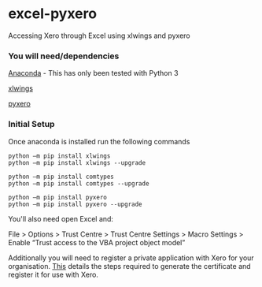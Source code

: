 # excel-pyxero
Accessing Xero through Excel using xlwings and pyxero

### You will need/dependencies

[Anaconda](https://www.continuum.io/downloads) - This has only been tested with Python 3

[xlwings](https://github.com/ZoomerAnalytics/xlwings)

[pyxero](https://github.com/freakboy3742/pyxero)

### Initial Setup
Once anaconda is installed run the following commands 
```
python –m pip install xlwings
python –m pip install xlwings --upgrade

python –m pip install comtypes
python –m pip install comtypes --upgrade

python –m pip install pyxero
python –m pip install pyxero --upgrade
```

You'll also need open Excel and:

File > Options > Trust Centre > Trust Centre Settings > Macro Settings > Enable “Trust access to the VBA project object model”

Additionally you will need to register a private application with Xero for your organisation. [This](https://developer.xero.com/documentation/auth-and-limits/private-applications) details the steps required to generate the certificate and register it for use with Xero.
